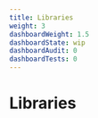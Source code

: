 ```yaml
---
title: Libraries
weight: 3 
dashboardWeight: 1.5
dashboardState: wip
dashboardAudit: 0
dashboardTests: 0
---
```


# Libraries